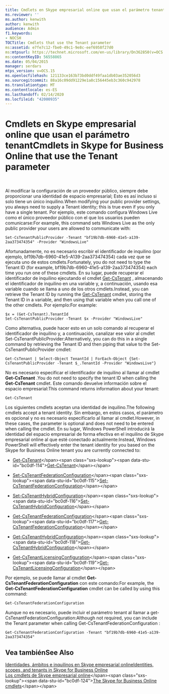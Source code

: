 ```yaml
---
title: Cmdlets en Skype empresarial online que usan el parámetro tenant
ms.reviewer: ''
ms.author: kenwith
author: kenwith
audience: Admin
f1.keywords:
- NOCSH
TOCTitle: Cmdlets that use the Tenant parameter
ms:assetid: e7fe7c12-fbe0-49c1-9e8c-eef6958f27d0
ms:mtpsurl: https://technet.microsoft.com/en-us/library/Dn362850(v=OCS.15)
ms:contentKeyID: 56558865
ms.date: 05/04/2015
manager: serdars
mtps_version: v=OCS.15
ms.openlocfilehash: 121133ce163b73bd0ddf49faa1db03ae352056d3
ms.sourcegitcommit: 88a16c09dd91229e1a8c156445eb3c360c942978
ms.translationtype: MT
ms.contentlocale: es-ES
ms.lasthandoff: 02/14/2020
ms.locfileid: "42000935"
---
```

# <a name="cmdlets-in-skype-for-business-online-that-use-the-tenant-parameter"></a><span data-ttu-id="bc0df-102">Cmdlets en Skype empresarial online que usan el parámetro tenant</span><span class="sxs-lookup"><span data-stu-id="bc0df-102">Cmdlets in Skype for Business Online that use the Tenant parameter</span></span>

 


<span data-ttu-id="bc0df-103">Al modificar la configuración de un proveedor público, siempre debe proporcionar una identidad de espacio empresarial; Esto es así incluso si solo tiene un único inquilino.</span><span class="sxs-lookup"><span data-stu-id="bc0df-103">When modifying your public provider settings, you always need to supply a Tenant identity; this is true even if you only have a single tenant.</span></span> <span data-ttu-id="bc0df-104">Por ejemplo, este comando configura Windows Live como el único proveedor público con el que los usuarios pueden comunicarse:</span><span class="sxs-lookup"><span data-stu-id="bc0df-104">For example, this command sets Windows Live as the only public provider your users are allowed to communicate with:</span></span>

    Set-CsTenantPublicProvider -Tenant "bf19b7db-6960-41e5-a139-2aa373474354" -Provider "WindowsLive"

<span data-ttu-id="bc0df-105">Afortunadamente, no es necesario escribir el identificador de inquilino (por ejemplo, bf19b7db-6960-41e5-A139-2aa373474354) cada vez que se ejecuta uno de estos cmdlets.</span><span class="sxs-lookup"><span data-stu-id="bc0df-105">Fortunately, you do not need to type the Tenant ID (for example, bf19b7db-6960-41e5-a139-2aa373474354) each time you run one of these cmdlets.</span></span> <span data-ttu-id="bc0df-106">En su lugar, puede recuperar el identificador de inquilino ejecutando el cmdlet [Get-CsTenant](https://technet.microsoft.com/library/jj994044\(v=ocs.15\)) , almacenando el identificador de inquilino en una variable y, a continuación, usando esa variable cuando se llama a uno de los otros cmdlets.</span><span class="sxs-lookup"><span data-stu-id="bc0df-106">Instead, you can retrieve the Tenant ID by running the [Get-CsTenant](https://technet.microsoft.com/library/jj994044\(v=ocs.15\)) cmdlet, storing the Tenant ID in a variable, and then using that variable when you call one of the other cmdlets.</span></span> <span data-ttu-id="bc0df-107">Por ejemplo:</span><span class="sxs-lookup"><span data-stu-id="bc0df-107">For example:</span></span>

    $x = (Get-CsTenant).TenantId
    Set-CsTenantPublicProvider -Tenant $x -Provider "WindowsLive"

<span data-ttu-id="bc0df-108">Como alternativa, puede hacer esto en un solo comando al recuperar el identificador de inquilino y, a continuación, canalizar ese valor al cmdlet Set-CsTenantPublicProvider:</span><span class="sxs-lookup"><span data-stu-id="bc0df-108">Alternatively, you can do this in a single command by retrieving the Tenant ID and then piping that value to the Set-CsTenantPublicProvider cmdlet:</span></span>

    Get-CsTenant | Select-Object TenantId | ForEach-Object {Set-CsTenantPublicProvider -Tenant $_.TenantId -Provider "WindowsLive"}

<span data-ttu-id="bc0df-109">No es necesario especificar el identificador de inquilino al llamar al cmdlet **Get-CsTenant** .</span><span class="sxs-lookup"><span data-stu-id="bc0df-109">You do not need to specify the tenant ID when calling the **Get-CsTenant** cmdlet.</span></span> <span data-ttu-id="bc0df-110">Este comando devuelve información sobre el espacio empresarial:</span><span class="sxs-lookup"><span data-stu-id="bc0df-110">This command returns information about your tenant:</span></span>

    Get-CsTenant

<span data-ttu-id="bc0df-111">Los siguientes cmdlets aceptan una identidad de inquilino.</span><span class="sxs-lookup"><span data-stu-id="bc0df-111">The following cmdlets accept a tenant identity.</span></span> <span data-ttu-id="bc0df-112">Sin embargo, en estos casos, el parámetro es opcional y no es necesario especificarlo al llamar al cmdlet.</span><span class="sxs-lookup"><span data-stu-id="bc0df-112">However, in these cases, the parameter is optional and does not need to be entered when calling the cmdlet.</span></span> <span data-ttu-id="bc0df-113">En su lugar, Windows PowerShell introducirá la identidad del espacio empresarial de forma efectiva en el inquilino de Skype empresarial online al que esté conectado actualmente:</span><span class="sxs-lookup"><span data-stu-id="bc0df-113">Instead, Windows PowerShell will effectively enter the tenant identity for you based on the Skype for Business Online tenant you are currently connected to:</span></span>

  - <span data-ttu-id="bc0df-114">[Get-CsTenant](https://technet.microsoft.com/library/jj994044\(v=ocs.15\))</span><span class="sxs-lookup"><span data-stu-id="bc0df-114">[Get-CsTenant](https://technet.microsoft.com/library/jj994044\(v=ocs.15\))</span></span>

  - <span data-ttu-id="bc0df-115">[Set-CsTenantFederationConfiguration](https://technet.microsoft.com/library/jj994080\(v=ocs.15\))</span><span class="sxs-lookup"><span data-stu-id="bc0df-115">[Set-CsTenantFederationConfiguration](https://technet.microsoft.com/library/jj994080\(v=ocs.15\))</span></span>

  - <span data-ttu-id="bc0df-116">[Set-CsTenantHybridConfiguration](https://technet.microsoft.com/library/jj994046\(v=ocs.15\))</span><span class="sxs-lookup"><span data-stu-id="bc0df-116">[Set-CsTenantHybridConfiguration](https://technet.microsoft.com/library/jj994046\(v=ocs.15\))</span></span>

  - <span data-ttu-id="bc0df-117">[Get-CsTenantFederationConfiguration](https://technet.microsoft.com/library/jj994072\(v=ocs.15\))</span><span class="sxs-lookup"><span data-stu-id="bc0df-117">[Get-CsTenantFederationConfiguration](https://technet.microsoft.com/library/jj994072\(v=ocs.15\))</span></span>

  - <span data-ttu-id="bc0df-118">[Get-CsTenantHybridConfiguration](https://technet.microsoft.com/library/jj994034\(v=ocs.15\))</span><span class="sxs-lookup"><span data-stu-id="bc0df-118">[Get-CsTenantHybridConfiguration](https://technet.microsoft.com/library/jj994034\(v=ocs.15\))</span></span>

  - <span data-ttu-id="bc0df-119">[Get-CsTenantLicensingConfiguration](https://technet.microsoft.com/library/dn362770\(v=ocs.15\))</span><span class="sxs-lookup"><span data-stu-id="bc0df-119">[Get-CsTenantLicensingConfiguration](https://technet.microsoft.com/library/dn362770\(v=ocs.15\))</span></span>

<span data-ttu-id="bc0df-120">Por ejemplo, se puede llamar al cmdlet **Get-CsTenantFederationConfiguration** con este comando:</span><span class="sxs-lookup"><span data-stu-id="bc0df-120">For example, the **Get-CsTenantFederationConfiguration** cmdlet can be called by using this command:</span></span>

    Get-CsTenantFederationConfiguration

<span data-ttu-id="bc0df-121">Aunque no es necesario, puede incluir el parámetro tenant al llamar a get-CsTenantFederationConfiguration:</span><span class="sxs-lookup"><span data-stu-id="bc0df-121">Although not required, you can include the Tenant parameter when calling Get-CsTenantFederationConfiguration :</span></span>

    Get-CsTenantFederationConfiguration -Tenant "bf19b7db-6960-41e5-a139-2aa373474354"

## <a name="see-also"></a><span data-ttu-id="bc0df-122">Vea también</span><span class="sxs-lookup"><span data-stu-id="bc0df-122">See Also</span></span>


[<span data-ttu-id="bc0df-123">Identidades, ámbitos e inquilinos en Skype empresarial online</span><span class="sxs-lookup"><span data-stu-id="bc0df-123">Identities, scopes, and tenants in Skype for Business Online</span></span>](identities-scopes-and-tenants-in-skype-for-business-online.md)  
<span data-ttu-id="bc0df-124">[Los cmdlets de Skype empresarial online](https://technet.microsoft.com/library/dn362817\(v=ocs.15\))</span><span class="sxs-lookup"><span data-stu-id="bc0df-124">[The Skype for Business Online cmdlets](https://technet.microsoft.com/library/dn362817\(v=ocs.15\))</span></span>

